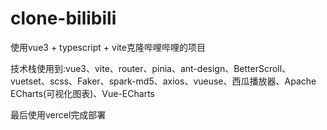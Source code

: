 # clone-bilibili

使用vue3 + typescript + vite克隆哔哩哔哩的项目

技术栈使用到:vue3、vite、router、pinia、ant-design、BetterScroll、vuetset、scss、Faker、spark-md5、axios、vueuse、西瓜播放器、Apache ECharts(可视化图表)、Vue-ECharts

最后使用vercel完成部署


